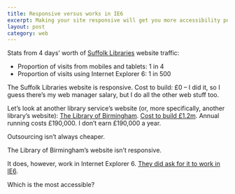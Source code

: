 ```yaml
---
title: Responsive versus works in IE6
excerpt: Making your site responsive will get you more accessibility points than making it work in IE6.
layout: post
category: web
---
```


Stats from 4 days’ worth of [Suffolk Libraries][1] website traffic:

*   Proportion of visits from mobiles and tablets: 1 in 4
*   Proportion of visits using Internet Explorer 6: 1 in 500

The Suffolk Libraries website is responsive. Cost to build: £0 – I did it, so I guess there’s my web manager salary, but I do all the other web stuff too.

Let’s look at another library service’s website (or, more specifically, another library’s website): [The Library of Birmingham][2]. [Cost to build £1.2m][3]. Annual running costs £190,000. I don’t earn £190,000 a year.

Outsourcing isn’t always cheaper.

The Library of Birmingham’s website isn’t responsive.

It does, however, work in Internet Explorer 6. [They did ask for it to work in IE6][4].

Which is the most accessible?

 [1]: http://suffolklibraries.co.uk
 [2]: http://www.libraryofbirmingham.com/
 [3]: http://www.bbc.co.uk/news/uk-england-birmingham-25033651
 [4]: https://www.whatdotheyknow.com/request/179465/response/452527/attach/html/3/FOI%209309%20Parry%20Final%20response%20Attach%201.doc.html

